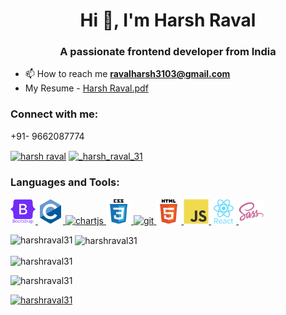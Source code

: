 <h1 align="center">Hi 👋, I'm Harsh Raval</h1>
<h3 align="center">A passionate frontend developer from India</h3>

- 📫 How to reach me **ravalharsh3103@gmail.com**
- My Resume - [Harsh Raval.pdf](https://github.com/user-attachments/files/18731720/Harsh.Raval.pdf)

<h3 align="left">Connect with me:</h3>
 <p> +91- 9662087774 </p> 
<p align="left">
<a href="https://linkedin.com/in/harsh raval" target="blank"><img align="center" src="https://raw.githubusercontent.com/rahuldkjain/github-profile-readme-generator/master/src/images/icons/Social/linked-in-alt.svg" alt="harsh raval" height="30" width="40" /></a>
<a href="https://instagram.com/_harsh_raval_31" target="blank"><img align="center" src="https://raw.githubusercontent.com/rahuldkjain/github-profile-readme-generator/master/src/images/icons/Social/instagram.svg" alt="_harsh_raval_31" height="30" width="40" /></a>
</p>

<h3 align="left">Languages and Tools:</h3>
<p align="left"> <a href="https://getbootstrap.com" target="_blank" rel="noreferrer"> <img src="https://raw.githubusercontent.com/devicons/devicon/master/icons/bootstrap/bootstrap-plain-wordmark.svg" alt="bootstrap" width="40" height="40"/> </a> <a href="https://www.cprogramming.com/" target="_blank" rel="noreferrer"> <img src="https://raw.githubusercontent.com/devicons/devicon/master/icons/c/c-original.svg" alt="c" width="40" height="40"/> </a> <a href="https://www.chartjs.org" target="_blank" rel="noreferrer"> <img src="https://www.chartjs.org/media/logo-title.svg" alt="chartjs" width="40" height="40"/> </a> <a href="https://www.w3schools.com/css/" target="_blank" rel="noreferrer"> <img src="https://raw.githubusercontent.com/devicons/devicon/master/icons/css3/css3-original-wordmark.svg" alt="css3" width="40" height="40"/> </a> <a href="https://git-scm.com/" target="_blank" rel="noreferrer"> <img src="https://www.vectorlogo.zone/logos/git-scm/git-scm-icon.svg" alt="git" width="40" height="40"/> </a> <a href="https://www.w3.org/html/" target="_blank" rel="noreferrer"> <img src="https://raw.githubusercontent.com/devicons/devicon/master/icons/html5/html5-original-wordmark.svg" alt="html5" width="40" height="40"/> </a> <a href="https://developer.mozilla.org/en-US/docs/Web/JavaScript" target="_blank" rel="noreferrer"> <img src="https://raw.githubusercontent.com/devicons/devicon/master/icons/javascript/javascript-original.svg" alt="javascript" width="40" height="40"/> </a> <a href="https://reactjs.org/" target="_blank" rel="noreferrer"> <img src="https://raw.githubusercontent.com/devicons/devicon/master/icons/react/react-original-wordmark.svg" alt="react" width="40" height="40"/> </a> <a href="https://sass-lang.com" target="_blank" rel="noreferrer"> <img src="https://raw.githubusercontent.com/devicons/devicon/master/icons/sass/sass-original.svg" alt="sass" width="40" height="40"/> </a> </p>

<p><img align="left" src="https://github-readme-stats.vercel.app/api/top-langs?username=harshraval31&show_icons=true&locale=en&layout=compact" alt="harshraval31" /></p>

<p>&nbsp;<img align="center" src="https://github-readme-stats.vercel.app/api?username=harshraval31&show_icons=true&locale=en" alt="harshraval31" /></p>

<p><img align="center" src="https://github-readme-streak-stats.herokuapp.com/?user=harshraval31&" alt="harshraval31" /></p>

<p align="left"> <img src="https://komarev.com/ghpvc/?username=harshraval31&label=Profile%20views&color=0e75b6&style=flat" alt="harshraval31" /> </p>

<p align="left"> <a href="https://github.com/ryo-ma/github-profile-trophy"><img src="https://github-profile-trophy.vercel.app/?username=harshraval31" alt="harshraval31" /></a> </p>
